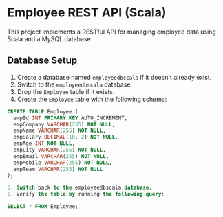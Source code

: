 # Employee REST API (Scala)

This project implements a RESTful API for managing employee data using Scala and a MySQL database.

## Database Setup

1. Create a database named `employeedbscala` if it doesn't already exist.
2. Switch to the `employeedbscala` database.
3. Drop the `Employee` table if it exists.
4. Create the `Employee` table with the following schema:

```sql
CREATE TABLE Employee (
  empId INT PRIMARY KEY AUTO_INCREMENT,
  empCompany VARCHAR(255) NOT NULL,
  empName VARCHAR(255) NOT NULL,
  empSalary DECIMAL(10, 2) NOT NULL,
  empAge INT NOT NULL,
  empCity VARCHAR(255) NOT NULL,
  empEmail VARCHAR(255) NOT NULL,
  empMobile VARCHAR(255) NOT NULL,
  empTeam VARCHAR(255) NOT NULL
);

5. Switch back to the employeedbscala database.
6. Verify the table by running the following query:

SELECT * FROM Employee;
